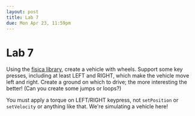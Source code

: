 ```yaml
---
layout: post
title: Lab 7
due: Mon Apr 23, 11:59pm
---
```


# Lab 7

Using the [fisica library](/guides/2018-04-16-physics.html), create a vehicle with wheels. Support some key presses, including at least LEFT and RIGHT, which make the vehicle move left and right. Create a ground on which to drive; the more interesting the better! (Can you create some jumps or loops?)

You must apply a torque on LEFT/RIGHT keypress, not `setPosition` or `setVelocity` or anything like that. We're simulating a vehicle here!


